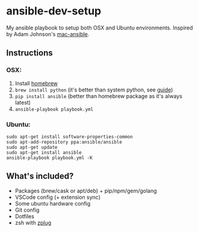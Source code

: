 # ansible-dev-setup

My ansible playbook to setup both OSX and Ubuntu environments.
Inspired by Adam Johnson's [mac-ansible](https://github.com/adamchainz/mac-ansible).


## Instructions

### OSX:

1. Install [homebrew](https://brew.sh)
2. `brew install python` (it's better than system python, see [guide](https://github.com/Homebrew/homebrew/blob/master/share/doc/homebrew/Homebrew-and-Python.md))
3. `pip install ansible` (better than homebrew package as it's always latest)
4. `ansible-playbook playbook.yml`

### Ubuntu:

```
sudo apt-get install software-properties-common
sudo apt-add-repository ppa:ansible/ansible
sudo apt-get update
sudo apt-get install ansible
ansible-playbook playbook.yml -K
```

## What's included?

- Packages (brew/cask or apt/deb) + pip/npm/gem/golang
- VSCode config (+ extension sync)
- Some ubuntu hardware config
- Git config
- Dotfiles
- zsh with [zplug](https://github.com/zplug/zplug)
